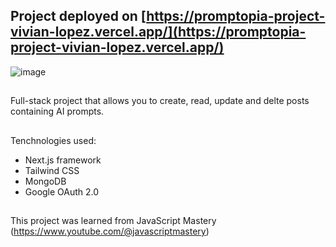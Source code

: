## Project deployed on [https://promptopia-project-vivian-lopez.vercel.app/](https://promptopia-project-vivian-lopez.vercel.app/)

![image](https://github.com/Vivian-Lopez/Promptopia/assets/87879238/18d0fe27-e0a1-4fa0-8474-a933d74dc697)
##

Full-stack project that allows you to create, read, update and delte posts containing AI prompts.

## 

Tenchnologies used:

- Next.js framework
- Tailwind CSS
- MongoDB
- Google OAuth 2.0

##

This project was learned from JavaScript Mastery (https://www.youtube.com/@javascriptmastery)
